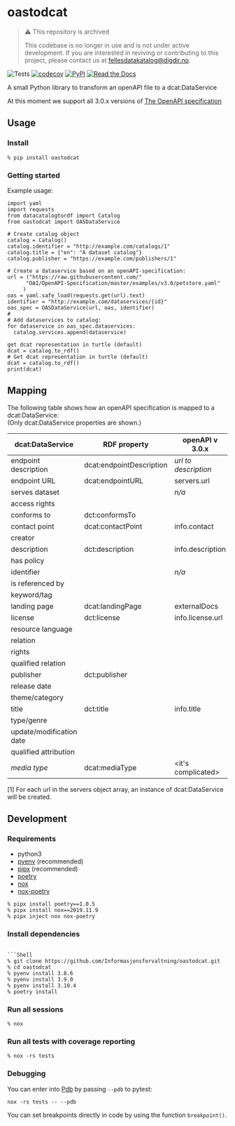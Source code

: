 # oastodcat

> ⚠️ This repository is archived
> 
> This codebase is no longer in use and is not under active development.
> If you are interested in reviving or contributing to this project, please contact us at fellesdatakatalog@digdir.no.

![Tests](https://github.com/Informasjonsforvaltning/oastodcat/workflows/Tests/badge.svg)
[![codecov](https://codecov.io/gh/Informasjonsforvaltning/oastodcat/branch/master/graph/badge.svg)](https://codecov.io/gh/Informasjonsforvaltning/oastodcat)
[![PyPI](https://img.shields.io/pypi/v/oastodcat.svg)](https://pypi.org/project/oastodcat/)
[![Read the Docs](https://readthedocs.org/projects/oastodcat/badge/)](https://oastodcat.readthedocs.io/)

A small Python library to transform an openAPI file to a dcat:DataService

At this moment we support all 3.0.x versions of [The OpenAPI specification](https://github.com/OAI/OpenAPI-Specification)

## Usage

### Install

```Shell
% pip install oastodcat
```

### Getting started

Example usage:

```Shell
import yaml
import requests
from datacatalogtordf import Catalog
from oastodcat import OASDataService

# Create catalog object
catalog = Catalog()
catalog.identifier = "http://example.com/catalogs/1"
catalog.title = {"en": "A dataset catalog"}
catalog.publisher = "https://example.com/publishers/1"

# Create a dataservice based on an openAPI-specification:
url = ("https://raw.githubusercontent.com/"
      "OAI/OpenAPI-Specification/master/examples/v3.0/petstore.yaml"
     )
oas = yaml.safe_load(requests.get(url).text)
identifier = "http://example.com/dataservices/{id}"
oas_spec = OASDataService(url, oas, identifier)
#
# Add dataservices to catalog:
for dataservice in oas_spec.dataservices:
  catalog.services.append(dataservice)

get dcat representation in turtle (default)
dcat = catalog.to_rdf()
# Get dcat representation in turtle (default)
dcat = catalog.to_rdf()
print(dcat)
```

## Mapping

The following table shows how an openAPI specification is mapped to a dcat:DataService:  
(Only dcat:DataService properties are shown.)

| dcat:DataService         | RDF property             | openAPI v 3.0.x      | Note |
|--------------------------|--------------------------|----------------------|------|
| endpoint description     | dcat:endpointDescription | _url to description_ |      |
| endpoint URL             | dcat:endpointURL         | servers.url          | [1]  |
| serves dataset           |                          | _n/a_                |      |
| access rights            |                          |                      |      |
| conforms to              | dct:conformsTo           |                      |      |
| contact point            | dcat:contactPoint        | info.contact         |      |
| creator                  |                          |                      |      |
| description              | dct:description          | info.description     |      |
| has policy               |                          |                      |      |
| identifier               |                          | _n/a_                |      |
| is referenced by         |                          |                      |      |
| keyword/tag              |                          |                      |      |
| landing page             | dcat:landingPage         | externalDocs         |      |
| license                  | dct:license              | info.license.url     |      |
| resource language        |                          |                      |      |
| relation                 |                          |                      |      |
| rights                   |                          |                      |      |
| qualified relation       |                          |                      |      |
| publisher                | dct:publisher            |                      |      |
| release date             |                          |                      |      |
| theme/category           |                          |                      |      |
| title                    | dct:title                | info.title           |      |
| type/genre               |                          |                      |      |
| update/modification date |                          |                      |      |
| qualified attribution    |                          |                      |      |
| _media type_             | dcat:mediaType           | <it's complicated>   |      |

[1] For each url in the servers object array, an instance of dcat:DataService will be created.

## Development

### Requirements

- python3
- [pyenv](https://github.com/pyenv/pyenv) (recommended)
- [pipx](https://github.com/pipxproject/pipx) (recommended)
- [poetry](https://python-poetry.org/)
- [nox](https://nox.thea.codes/en/stable/)
- [nox-poetry](https://pypi.org/project/nox-poetry/)

```Shell
% pipx install poetry==1.0.5
% pipx install nox==2019.11.9
% pipx inject nox nox-poetry
```

### Install dependencies

```Shell

```Shell
% git clone https://github.com/Informasjonsforvaltning/oastodcat.git
% cd oastodcat
% pyenv install 3.8.6
% pyenv install 3.9.0
% pyenv install 3.10.4
% poetry install
```

### Run all sessions

```Shell
% nox
```

### Run all tests with coverage reporting

```Shell
% nox -rs tests
```

### Debugging

You can enter into [Pdb](https://docs.python.org/3/library/pdb.html) by passing `--pdb` to pytest:

```Shell
nox -rs tests -- --pdb
```

You can set breakpoints directly in code by using the function `breakpoint()`.
